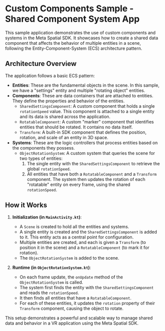 # Custom Components Sample - Shared Component System App

This sample application demonstrates the use of custom components and systems in the Meta Spatial SDK. It showcases how to create a shared data component that affects the behavior of multiple entities in a scene, following the Entity-Component-System (ECS) architecture pattern.

## Architecture Overview

The application follows a basic ECS pattern:

*   **Entities**: These are the fundamental objects in the scene. In this sample, we have a "settings" entity and multiple "rotating object" entities.
*   **Components**: These are data containers that are attached to entities. They define the properties and behavior of the entities.
    *   `SharedSettingsComponent`: A custom component that holds a single `rotationSpeed` value. This component is attached to a single entity and its data is shared across the application.
    *   `RotatableComponent`: A custom "marker" component that identifies entities that should be rotated. It contains no data itself.
    *   `Transform`: A built-in SDK component that defines the position, rotation, and scale of an entity in 3D space.
*   **Systems**: These are the logic controllers that process entities based on the components they possess.
    *   `ObjectRotationSystem`: A custom system that queries the scene for two types of entities:
        1.  The single entity with the `SharedSettingsComponent` to retrieve the global `rotationSpeed`.
        2.  All entities that have both a `RotatableComponent` and a `Transform` component.
        The system then updates the rotation of each "rotatable" entity on every frame, using the shared `rotationSpeed`.

## How it Works

1.  **Initialization (in `MainActivity.kt`)**:
    *   A `Scene` is created to hold all the entities and systems.
    *   A single entity is created and the `SharedSettingsComponent` is added to it. This entity acts as a central point for configuration.
    *   Multiple entities are created, and each is given a `Transform` (to position it in the scene) and a `RotatableComponent` (to mark it for rotation).
    *   The `ObjectRotationSystem` is added to the scene.

2.  **Runtime (in `ObjectRotationSystem.kt`)**:
    *   On each frame update, the `onUpdate` method of the `ObjectRotationSystem` is called.
    *   The system first finds the entity with the `SharedSettingsComponent` and reads the `rotationSpeed`.
    *   It then finds all entities that have a `RotatableComponent`.
    *   For each of these entities, it updates the `rotation` property of their `Transform` component, causing the object to rotate.

This setup demonstrates a powerful and scalable way to manage shared data and behavior in a VR application using the Meta Spatial SDK.